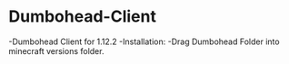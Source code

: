 # Dumbohead-Client
-Dumbohead Client for 1.12.2
-Installation:
-Drag Dumbohead Folder into minecraft versions folder.
